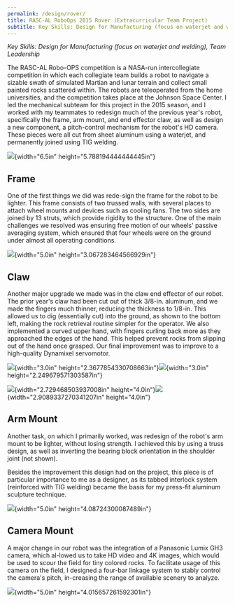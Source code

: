 ```yaml
---
permalink: /design/rover/
title: RASC-AL RoboOps 2015 Rover (Extracurricular Team Project)
subtitle: Key Skills: Design for Manufacturing (focus on waterjet and welding), Team Leadership
---
```


*Key Skills: Design for Manufacturing (focus on waterjet and welding),
Team Leadership*

The RASC-AL Robo-OPS competition is a NASA-run intercollegiate
competition in which each collegiate team builds a robot to navigate a
sizable swath of simulated Martian and lunar terrain and collect small
painted rocks scattered within. The robots are teleoperated from the
home universities, and the competition takes place at the Johnson Space
Center. I led the mechanical subteam for this project in the 2015
season, and I worked with my teammates to redesign much of the previous
year\'s robot, specifically the frame, arm mount, and end effector claw,
as well as design a new component, a pitch-control mechanism for the
robot\'s HD camera. These pieces were all cut from sheet aluminum using
a waterjet, and permanently joined using TIG welding.

![](./media/Rover/image1.png){width="6.5in"
height="5.788194444444445in"}

## Frame 

One of the first things we did was rede-sign the frame for the robot to
be lighter. This frame consists of two trussed walls, with several
places to attach wheel mounts and devices such as cooling fans. The two
sides are joined by 13 struts, which provide rigidity to the structure.
One of the main challenges we resolved was ensuring free motion of our
wheels' passive averaging system, which ensured that four wheels were on
the ground under almost all operating conditions.

![](./media/Rover/image2.png){width="5.0in"
height="3.067283464566929in"}

## Claw 

Another major upgrade we made was in the claw end effector of our robot.
The prior year's claw had been cut out of thick 3/8-in. aluminum, and we
made the fingers much thinner, reducing the thickness to 1/8-in. This
allowed us to dig (essentially cut) into the ground, as shown to the
bottom left, making the rock retrieval routine simpler for the operator.
We also implemented a curved upper hand, with fingers curling back more
as they approached the edges of the hand. This helped prevent rocks from
slipping out of the hand once grasped. Our final improvement was to
improve to a high-quality Dynamixel servomotor.

![](./media/Rover/image3.jpeg){width="3.0in"
height="2.3677854330708663in"}![](./media/Rover/image4.jpeg){width="3.0in"
height="2.249679571303587in"}

![](./media/Rover/image5.png){width="2.729468503937008in"
height="4.0in"}![](./media/Rover/image6.png){width="2.9089337270341207in"
height="4.0in"}

## Arm Mount 

Another task, on which I primarily worked, was redesign of the robot's
arm mount to be lighter, without losing strength. I achieved this by
using a truss design, as well as inverting the bearing block orientation
in the shoulder joint (not shown).

Besides the improvement this design had on the project, this piece is of
particular importance to me as a designer, as its tabbed interlock
system (reinforced with TIG welding) became the basis for my press-fit
aluminum sculpture technique.

![](./media/Rover/image7.png){width="5.0in"
height="4.08724300087489in"}

## Camera Mount 

A major change in our robot was the integration of a Panasonic Lumix GH3
camera, which al-lowed us to take HD video and 4K images, which would be
used to scour the field for tiny colored rocks. To facilitate usage of
this camera on the field, I designed a four-bar linkage system to stably
control the camera's pitch, in-creasing the range of available scenery
to analyze.

![](./media/Rover/image8.png){width="5.0in"
height="4.015657261592301in"}
